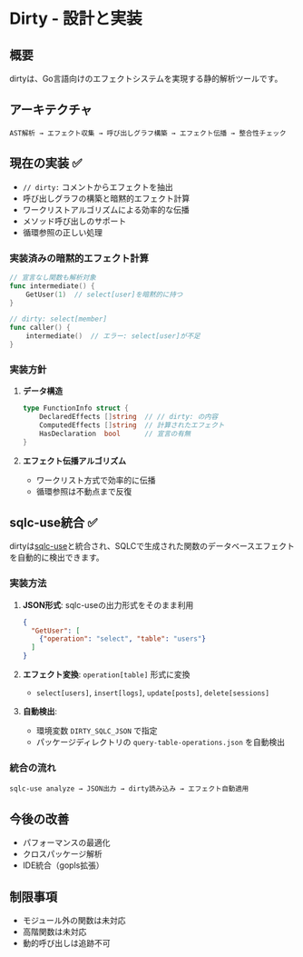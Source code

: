 # Dirty - 設計と実装

## 概要

dirtyは、Go言語向けのエフェクトシステムを実現する静的解析ツールです。

## アーキテクチャ

```
AST解析 → エフェクト収集 → 呼び出しグラフ構築 → エフェクト伝播 → 整合性チェック
```

## 現在の実装 ✅

- `// dirty:` コメントからエフェクトを抽出
- 呼び出しグラフの構築と暗黙的エフェクト計算
- ワークリストアルゴリズムによる効率的な伝播
- メソッド呼び出しのサポート
- 循環参照の正しい処理

### 実装済みの暗黙的エフェクト計算

```go
// 宣言なし関数も解析対象
func intermediate() {
    GetUser(1)  // select[user]を暗黙的に持つ
}

// dirty: select[member]
func caller() {
    intermediate()  // エラー: select[user]が不足
}
```

### 実装方針

1. **データ構造**
   ```go
   type FunctionInfo struct {
       DeclaredEffects []string  // // dirty: の内容
       ComputedEffects []string  // 計算されたエフェクト
       HasDeclaration  bool      // 宣言の有無
   }
   ```

2. **エフェクト伝播アルゴリズム**
   - ワークリスト方式で効率的に伝播
   - 循環参照は不動点まで反復

## sqlc-use統合 ✅

dirtyは[sqlc-use](https://github.com/naoyafurudono/sqlc-use)と統合され、SQLCで生成された関数のデータベースエフェクトを自動的に検出できます。

### 実装方法

1. **JSON形式**: sqlc-useの出力形式をそのまま利用
   ```json
   {
     "GetUser": [
       {"operation": "select", "table": "users"}
     ]
   }
   ```

2. **エフェクト変換**: `operation[table]` 形式に変換
   - `select[users]`, `insert[logs]`, `update[posts]`, `delete[sessions]`

3. **自動検出**:
   - 環境変数 `DIRTY_SQLC_JSON` で指定
   - パッケージディレクトリの `query-table-operations.json` を自動検出

### 統合の流れ

```
sqlc-use analyze → JSON出力 → dirty読み込み → エフェクト自動適用
```

## 今後の改善

- パフォーマンスの最適化
- クロスパッケージ解析
- IDE統合（gopls拡張）

## 制限事項

- モジュール外の関数は未対応
- 高階関数は未対応
- 動的呼び出しは追跡不可
